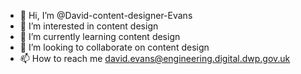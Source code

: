 - 👋 Hi, I’m @David-content-designer-Evans
- 👀 I’m interested in content design
- 🌱 I’m currently learning content design
- 💞️ I’m looking to collaborate on content design
- 📫 How to reach me david.evans@engineering.digital.dwp.gov.uk

<!---
David-content-designer-Evans/David-content-designer-Evans is a ✨ special ✨ repository because its `README.md` (this file) appears on your GitHub profile.
You can click the Preview link to take a look at your changes.
--->
